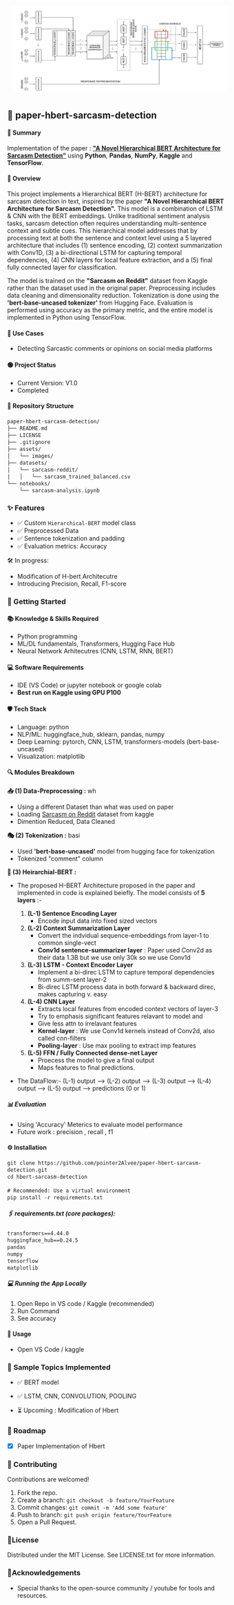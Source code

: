 <div style="display: flex; justify-content: space-around; align-items: center;">
  <img src="assets/images/hbert_arch.JPG" alt="Image 1" style="width: 100%; margin: 10px;">
</div>

## 📜 paper-hbert-sarcasm-detection
#### 📌 Summary 
Implementation of the paper : 
**["A Novel Hierarchical BERT Architecture for Sarcasm Detection"](https://aclanthology.org/2020.figlang-1.14.pdf)** using **Python**, **Pandas**, **NumPy**, **Kaggle** and **TensorFlow**.

#### 🧠 Overview
This project implements a Hierarchical BERT (H-BERT) architecture for sarcasm detection in text, inspired by the paper **"A Novel Hierarchical BERT Architecture for Sarcasm Detection".** This model is a combination of LSTM & CNN with the BERT embeddings. Unlike traditional sentiment analysis tasks, sarcasm detection often requires understanding multi-sentence context and subtle cues. This hierarchical model addresses that by processing text at both the sentence and context level using a 5 layered architecture that includes (1) sentence encoding, (2) context summarization with Conv1D, (3) a bi-directional LSTM for capturing temporal dependencies, (4) CNN layers for local feature extraction, and a (5) final fully connected layer for classification.

The model is trained on the **"Sarcasm on Reddit"** dataset from Kaggle rather than the dataset used in the original paper. Preprocessing includes data cleaning and dimensionality reduction. Tokenization is done using the **'bert-base-uncased tokenizer'** from Hugging Face. Evaluation is performed using accuracy as the primary metric, and the entire model is implemented in Python using TensorFlow.

#### 🎯 Use Cases 
- Detecting Sarcastic comments or opinions on social media platforms

#### 🟢 Project Status
- Current Version: V1.0
- Completed

#### 📂 Repository Structure
```
paper-hbert-sarcasm-detection/
├── README.md
├── LICENSE
├── .gitignore                  
├── assets/                      
│   └── images/
├── datasets/                      
│   └── sarcasm-reddit/
|   │   └── sarcasm_trained_balanced.csv
└── notebooks/               
    └── sarcasm-analysis.ipynb            
```

### ✨ Features
- ✅ Custom `Hierarchical-BERT` model class
- ✅ Preprocessed Data
- ✅ Sentence tokenization and padding
- ✅ Evaluation metrics: Accuracy 

🛠️ In progress:
- Modification of H-bert Architecutre 
- Introducing Precision, Recall, F1-score

<!--
### 🎥 Demo
 <a href="https://www.youtube.com/shorts/wexIv6X45eE?feature=share" target="_blank">
  <img src="assets/images/2_2.JPG" alt="YouTube Video" width="390" height="270">
</a> 
-->

### 🚀 Getting Started
#### 📚 Knowledge & Skills Required 
- Python programming
- ML/DL fundamentals, Transformers, Hugging Face Hub
- Neural Network Arhitecutres (CNN, LSTM, RNN, BERT)

#### 💻 Software Requirements
- IDE (VS Code) or jupyter notebook or google colab
- **Best run on Kaggle using GPU P100**
  
#### 🛡️ Tech Stack
- Language: python
- NLP/ML: huggingface_hub, sklearn, pandas, numpy
- Deep Learning: pytorch, CNN, LSTM, transformers-models (bert-base-uncased) 
- Visualization: matplotlib

#### 🔍 Modules Breakdown
<b> 📥 (1) Data-Preprocessing :</b> wh 
- Using a different Dataset than what was used on paper
- Loading [Sarcasm on Reddit](https://www.kaggle.com/datasets/danofer/sarcasm?select=train-balanced-sarcasm.csv) dataset from kaggle 
- Dimention Reduced, Data Cleaned

<b> 🎭 (2) Tokenization :</b> basi
- Used **'bert-base-uncased'** model from hugging face for tokenization
- Tokenized "comment" column

<b> 🤖 (3) Heirarchial-BERT :</b> 
- The proposed H-BERT Architecture proposed in the paper and implemented in code is explained beiefly. The model consists of **5 layers** :-
  1. **(L-1) Sentence Encoding Layer**  
     - Encode input data into fixed sized vectors
  2. **(L-2) Context Summarization Layer**  
     - Convert the indvidual sequence-embeddings from layer-1 to common single-vect
     - **Conv1d sentence-summarizer layer** : Paper used Conv2d as their data 1.3B but we use only 30k so we use Conv1d
  3. **(L-3) LSTM - Context Encoder Layer**  
     - Implement a bi-direc LSTM to capture temporal dependencies from summ-sent layer-2
     - Bi-direc LSTM process data in both forward & backward direc, makes capturing v. easy
  4. **(L-4) CNN Layer**  
     - Extracts local features from encoded context vectors of layer-3
     - Try to emphasis significant features relavant to model and 
     - Give less attn to irrelavant features
     - **Kernel-layer**  : We use Conv1d kernels instead of Conv2d, also called cnn-filters
     - **Pooling-layer** : Use max pooling to extract imp features
  5. **(L-5) FFN / Fully Connected dense-net Layer**  
     - Proecess the model to give a final output 
     - Maps features to final predictions.

- The DataFlow:- 
(L-1) output --> (L-2) output --> (L-3) output --> (L-4) output --> (L-5) output --> predictions (0 or 1)


##### 📊 Evaluation
- Using 'Accuracy' Meterics to evaluate model performance
- Future work : precision , recall , f1

#### ⚙️ Installation
```
git clone https://github.com/pointer2Alvee/paper-hbert-sarcasm-detection.git
cd hbert-sarcasm-detection

# Recommended: Use a virtual environment
pip install -r requirements.txt
```

##### 🖇️ requirements.txt (core packages):
```
transformers==4.44.0
huggingface_hub==0.24.5
pandas
numpy
tensorflow
matplotlib
```

##### 💻 Running the App Locally
1. Open Repo in VS code / Kaggle (recommended)
2. Run Command
3. See accuracy

#### 📖 Usage
- Open VS Code / kaggle

### 🧪 Sample Topics Implemented
- ✅ BERT model 
- ✅ LSTM, CNN, CONVOLUTION, POOLING
  
- ⏳ Upcoming  : Modification of Hbert

### 🧭 Roadmap
- [x] Paper Implementation of Hbert 


### 🤝 Contributing
Contributions are welcomed!
1. Fork the repo. 
2. Create a branch: ```git checkout -b feature/YourFeature```
3. Commit changes: ```git commit -m 'Add some feature'```
4. Push to branch: ```git push origin feature/YourFeature```
5. Open a Pull Request.

### 📜License
Distributed under the MIT License. See LICENSE.txt for more information.

### 🙏Acknowledgements
- Special thanks to the open-source community / youtube for tools and resources.

